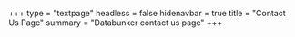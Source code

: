 +++
type = "textpage"
headless = false
hidenavbar = true
title = "Contact Us Page"
summary = "Databunker contact us page"
+++
